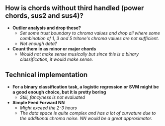 ## How is chords without third handled (power chords, sus2 and sus4)?
- **Outlier analysis and drop these?**
    - *Set some trust boundary to chroma values and drop all where some combination of 1, 3 and 5 tritone's chroma values are not sufficient.*
    - *Not enough data?*
- **Count them in as minor or major chords**
    - *Would not make sense musically but since this is a binary classification, it would make sense.*

## Technical implementation
- **For a binary classification task, a logistic regression or SVM might be a good enough choice, but it is pretty boring**
    - *Still, fancyness is not evaluated*
- **Simple Feed Forward NN**
    - *Might exceed the 2-3 hours*
    - *The data space is quite complex and has a lot of curvature due to the additional chroma noise. NN would be a great approximator.*